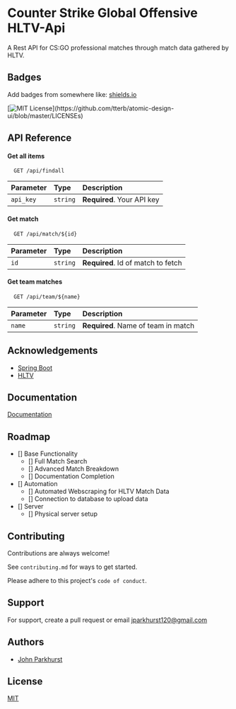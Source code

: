
# Counter Strike Global Offensive HLTV-Api

A Rest API for CS:GO professional matches through match data gathered by HLTV.

## Badges

Add badges from somewhere like: [shields.io](https://shields.io/)

[![MIT License](https://img.shields.io/apm/l/atomic-design-ui.svg?)](https://github.com/tterb/atomic-design-ui/blob/master/LICENSEs)


## API Reference

#### Get all items

```http
  GET /api/findall
```

| Parameter | Type     | Description                |
| :-------- | :------- | :------------------------- |
| `api_key` | `string` | **Required**. Your API key |

#### Get match

```http
  GET /api/match/${id}
```

| Parameter | Type     | Description                       |
| :-------- | :------- | :-------------------------------- |
| `id`      | `string` | **Required**. Id of match to fetch |

#### Get team matches

```http
  GET /api/team/${name}
```

| Parameter | Type     | Description                       |
| :-------- | :------- | :-------------------------------- |
| `name`      | `string` | **Required**. Name of team in match |


## Acknowledgements

 - [Spring Boot](https://docs.spring.io/spring-boot/docs/current/reference/htmlsingle/)
 - [HLTV](https://www.hltv.org/)


## Documentation

[Documentation](https://linktodocumentation)


## Roadmap

- [] Base Functionality
  - [] Full Match Search
  - [] Advanced Match Breakdown
  - [] Documentation Completion
- [] Automation
  - [] Automated Webscraping for HLTV Match Data
  - [] Connection to database to upload data
- [] Server
  - [] Physical server setup


## Contributing

Contributions are always welcome!

See `contributing.md` for ways to get started.

Please adhere to this project's `code of conduct`.


## Support

For support, create a pull request or email jparkhurst120@gmail.com


## Authors

- [John Parkhurst](https://www.github.com/John4064)


## License

[MIT](https://choosealicense.com/licenses/mit/)


